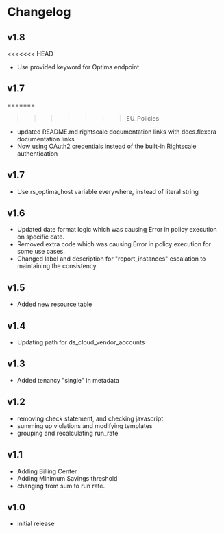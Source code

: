 # Changelog

## v1.8
<<<<<<< HEAD

- Use provided keyword for Optima endpoint

## v1.7
=======
>>>>>>> EU_Policies

- updated README.md rightscale documentation links with docs.flexera documentation links
- Now using OAuth2 credentials instead of the built-in Rightscale authentication

## v1.7

- Use rs_optima_host variable everywhere, instead of literal string

## v1.6

- Updated date format logic which was causing Error in policy execution on specific date.
- Removed extra code which was causing Error in policy execution for some use cases.
- Changed label and description for "report_instances" escalation to maintaining the consistency.

## v1.5

- Added new resource table

## v1.4

- Updating path for ds_cloud_vendor_accounts

## v1.3

- Added tenancy "single" in metadata

## v1.2

- removing check statement, and checking javascript
- summing up violations and modifying templates
- grouping and recalculating run_rate

## v1.1

- Adding Billing Center
- Adding Minimum Savings threshold
- changing from sum to run rate.

## v1.0

- initial release
